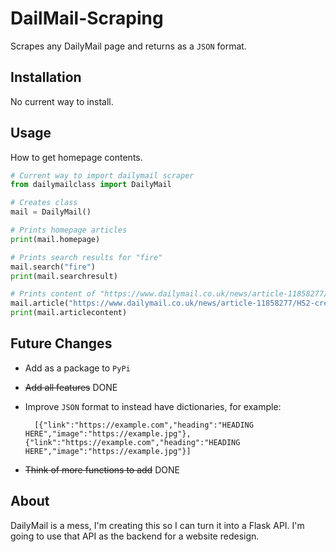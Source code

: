 # DailMail-Scraping
Scrapes any DailyMail page and returns as a `JSON` format.

## Installation

No current way to install.


## Usage

How to get homepage contents.

```python
# Current way to import dailymail scraper
from dailymailclass import DailyMail

# Creates class
mail = DailyMail()

# Prints homepage articles
print(mail.homepage)

# Prints search results for "fire"
mail.search("fire")
print(mail.searchresult)

# Prints content of "https://www.dailymail.co.uk/news/article-11858277/HS2-created-ghost-towns-Britain-homeowners-forced-beloved-properties.html"
mail.article("https://www.dailymail.co.uk/news/article-11858277/HS2-created-ghost-towns-Britain-homeowners-forced-beloved-properties.html")
print(mail.articlecontent)
```
   
## Future Changes

- Add as a package to `PyPi`
- ~~Add all features~~ DONE
- Improve `JSON` format to instead have dictionaries, for example:

		[{"link":"https://example.com","heading":"HEADING HERE","image":"https://example.jpg"},{"link":"https://example.com","heading":"HEADING HERE","image":"https://example.jpg"}]
		
- ~~Think of more functions to add~~ DONE

## About

DailyMail is a mess, I'm creating this so I can turn it into a Flask API. I'm going to use that API as the backend for a website redesign.
